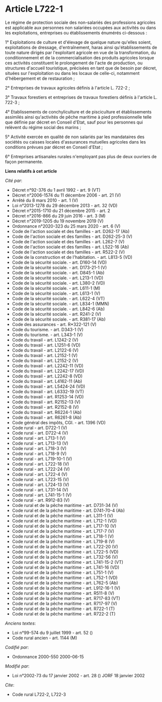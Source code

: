 # Article L722-1

Le régime de protection sociale des non-salariés des professions agricoles est applicable aux personnes non salariées
occupées aux activités ou dans les exploitations, entreprises ou établissements énumérés ci-dessous :

1° Exploitations de culture et d'élevage de quelque nature qu'elles soient, exploitations de dressage, d'entraînement, haras
ainsi qu'établissements de toute nature dirigés par l'exploitant agricole en vue de la transformation, du conditionnement et
de la commercialisation des produits agricoles lorsque ces activités constituent le prolongement de l'acte de production, ou
structures d'accueil touristique, précisées en tant que de besoin par décret, situées sur l'exploitation ou dans les locaux
de celle-ci, notamment d'hébergement et de restauration ;

2° Entreprises de travaux agricoles définis à l'article L. 722-2 ;

3° Travaux forestiers et entreprises de travaux forestiers définis à l'article L. 722-3 ;

4° Etablissements de conchyliculture et de pisciculture et établissements assimilés ainsi qu'activités de pêche maritime à
pied professionnelle telle que définie par décret en Conseil d'Etat, sauf pour les personnes qui relèvent du régime social
des marins ;

5° Activité exercée en qualité de non salariés par les mandataires des sociétés ou caisses locales d'assurances mutuelles
agricoles dans les conditions prévues par décret en Conseil d'Etat ;

6° Entreprises artisanales rurales n'employant pas plus de deux ouvriers de façon permanente.

**Liens relatifs à cet article**

_Cité par_:

  - Décret n°92-376 du 1 avril 1992 - art. 9 (VT)
  - Décret n°2006-1574 du 11 décembre 2006 - art. 21 (V)
  - Arrêté du 8 mars 2010 - art. 1 (V)
  - Loi n°2013-1278 du 29 décembre 2013 - art. 32 (VD)
  - Décret n°2015-1710 du 21 décembre 2015 - art. 2
  - Décret n°2016-866 du 29 juin 2016 - art. 3 (M)
  - Décret n°2019-1205 du 19 novembre 2019 (V)
  - Ordonnance n°2020-323 du 25 mars 2020 - art. 6 (V)
  - Code de l'action sociale et des familles - art. D262-17 (Ab)
  - Code de l'action sociale et des familles - art. D262-25-3 (V)
  - Code de l'action sociale et des familles - art. L262-7 (V)
  - Code de l'action sociale et des familles - art. L522-16 (Ab)
  - Code de l'action sociale et des familles - art. R522-2 (V)
  - Code de la construction et de l'habitation. - art. L813-5 (VD)
  - Code de la sécurité sociale. - art. D160-14 (VD)
  - Code de la sécurité sociale. - art. D173-21-1 (V)
  - Code de la sécurité sociale. - art. D845-1 (Ab)
  - Code de la sécurité sociale. - art. L213-1 (VD)
  - Code de la sécurité sociale. - art. L380-2 (VD)
  - Code de la sécurité sociale. - art. L611-1 (M)
  - Code de la sécurité sociale. - art. L613-1 (V)
  - Code de la sécurité sociale. - art. L622-4 (VT)
  - Code de la sécurité sociale. - art. L834-1 (MMN)
  - Code de la sécurité sociale. - art. L842-6 (Ab)
  - Code de la sécurité sociale. - art. R241-2 (V)
  - Code de la sécurité sociale. - art. R381-17 (Ab)
  - Code des assurances - art. R*322-121 (V)
  - Code du tourisme. - art. D343-1 (V)
  - Code du tourisme. - art. L343-1 (V)
  - Code du travail - art. L1242-2 (V)
  - Code du travail - art. L1251-6 (VD)
  - Code du travail - art. L2122-6 (V)
  - Code du travail - art. L2152-1 (V)
  - Code du travail - art. L2152-2 (V)
  - Code du travail - art. L2242-11 (VD)
  - Code du travail - art. L2242-17 (VD)
  - Code du travail - art. L2242-8 (VD)
  - Code du travail - art. L4162-11 (Ab)
  - Code du travail - art. L5424-24 (VD)
  - Code du travail - art. L6332-19 (VT)
  - Code du travail - art. R1253-14 (VD)
  - Code du travail - art. R2152-13 (V)
  - Code du travail - art. R2152-8 (V)
  - Code du travail - art. R6224-1 (Ab)
  - Code du travail - art. R6261-8 (Ab)
  - Code général des impôts, CGI. - art. 1396 (VD)
  - Code rural - art. D722-1 (V)
  - Code rural - art. D722-4 (V)
  - Code rural - art. L713-1 (V)
  - Code rural - art. L713-13 (V)
  - Code rural - art. L718-3 (V)
  - Code rural - art. L718-9 (V)
  - Code rural - art. L719-10-1 (V)
  - Code rural - art. L722-18 (V)
  - Code rural - art. L722-24 (V)
  - Code rural - art. L722-4 (V)
  - Code rural - art. L723-15 (V)
  - Code rural - art. L724-13 (V)
  - Code rural - art. L731-14 (V)
  - Code rural - art. L741-15-1 (V)
  - Code rural - art. R912-83 (V)
  - Code rural et de la pêche maritime - art. D731-34 (V)
  - Code rural et de la pêche maritime - art. D741-70-4 (Ab)
  - Code rural et de la pêche maritime - art. L311-1 (V)
  - Code rural et de la pêche maritime - art. L712-1 (VD)
  - Code rural et de la pêche maritime - art. L717-10 (V)
  - Code rural et de la pêche maritime - art. L717-7 (V)
  - Code rural et de la pêche maritime - art. L718-1 (V)
  - Code rural et de la pêche maritime - art. L719-8 (V)
  - Code rural et de la pêche maritime - art. L722-20 (V)
  - Code rural et de la pêche maritime - art. L722-5 (VD)
  - Code rural et de la pêche maritime - art. L732-56 (V)
  - Code rural et de la pêche maritime - art. L741-15-2 (VT)
  - Code rural et de la pêche maritime - art. L741-16 (VD)
  - Code rural et de la pêche maritime - art. L751-1 (V)
  - Code rural et de la pêche maritime - art. L752-1 (VD)
  - Code rural et de la pêche maritime - art. L762-5 (Ab)
  - Code rural et de la pêche maritime - art. L912-16-1 (V)
  - Code rural et de la pêche maritime - art. R511-8 (V)
  - Code rural et de la pêche maritime - art. R717-83 (VT)
  - Code rural et de la pêche maritime - art. R717-97 (V)
  - Code rural et de la pêche maritime - art. R722-1 (T)
  - Code rural et de la pêche maritime - art. R722-2 (T)

_Anciens textes_:

  - Loi n°99-574 du 9 juillet 1999 - art. 52 ()
  - Code rural ancien - art. 1144 (M)

_Codifié par_:

  - Ordonnance 2000-550 2000-06-15

_Modifié par_:

  - Loi n°2002-73 du 17 janvier 2002 - art. 28 () JORF 18 janvier 2002

_Cite_:

  - Code rural L722-2, L722-3
